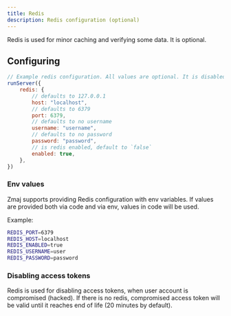 ```yaml
---
title: Redis
description: Redis configuration (optional)
---
```


Redis is used for minor caching and verifying some data. It is optional.

## Configuring

```js
// Example redis configuration. All values are optional. It is disabled by default.
runServer({
	redis: {
		// defaults to 127.0.0.1
		host: "localhost",
		// defaults to 6379
		port: 6379,
		// defaults to no username
		username: "username",
		// defaults to no password
		password: "password",
		// is redis enabled, default to `false`
		enabled: true,
	},
})
```

### Env values

Zmaj supports providing Redis configuration with env variables. If values are provided both via code
and via env, values in code will be used.

Example:

```bash
REDIS_PORT=6379
REDIS_HOST=localhost
REDIS_ENABLED=true
REDIS_USERNAME=user
REDIS_PASSWORD=password
```

### Disabling access tokens

Redis is used for disabling access tokens, when user account is compromised (hacked). If there is no redis,
compromised access token will be valid until it reaches end of life (20 minutes by default).
